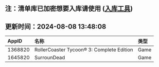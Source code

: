 ## 注：清单库已加密想要入库请使用 ([入库工具](https://github.com/BlankTMing/ManifestAutoUpdate/releases))

## 更新时间：2024-08-08 13:48:08
| AppID | 名称 | 类型  |
| :-------------------- | :----------------------------- | :----------- |
| 1368820 | RollerCoaster Tycoon® 3: Complete Edition| Game |
| 1645820 | SurrounDead| Game |
